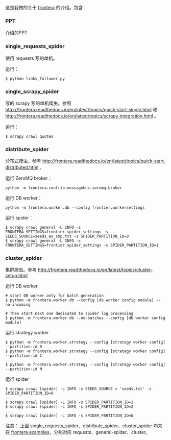 这是我做的关于 [frontera](https://github.com/scrapinghub/frontera) 的介绍。包含：

### PPT
介绍的PPT


### single_requests_spider 
使用 requests 写的单机。

运行：

`$ python links_follower.py`


### single_scrapy_spider
写的 scrapy 写的单机爬虫。参照 http://frontera.readthedocs.io/en/latest/topics/quick-start-single.html 和 http://frontera.readthedocs.io/en/latest/topics/scrapy-integration.html 。

运行：

`$ scrapy crawl quotes`


### distribute_spider
分布式爬虫。参考 http://frontera.readthedocs.io/en/latest/topics/quick-start-distributed.html 。

运行 ZeroMQ broker：

`python -m frontera.contrib.messagebus.zeromq.broker`

运行 DB worker：

`python -m frontera.worker.db --config frontier.workersettings`

运行 spider：

```
$ scrapy crawl general -L INFO -s FRONTERA_SETTINGS=frontier.spider_settings -s SEEDS_SOURCE=seeds_es_smp.txt -s SPIDER_PARTITION_ID=0
$ scrapy crawl general -L INFO -s FRONTERA_SETTINGS=frontier.spider_settings -s SPIDER_PARTITION_ID=1
```


### cluster_spider
集群爬虫。参考 http://frontera.readthedocs.io/en/latest/topics/cluster-setup.html

运行 DB worker

```
# start DB worker only for batch generation
$ python -m frontera.worker.db --config [db worker config module] --no-incoming
...
# Then start next one dedicated to spider log processing
$ python -m frontera.worker.db --no-batches --config [db worker config module]
```

运行 strategy worker

```
$ python -m frontera.worker.strategy --config [strategy worker config] --partition-id 0
$ python -m frontera.worker.strategy --config [strategy worker config] --partition-id 1
...
$ python -m frontera.worker.strategy --config [strategy worker config] --partition-id N
```

运行 spider

```
$ scrapy crawl [spider] -L INFO -s SEEDS_SOURCE = 'seeds.txt' -s SPIDER_PARTITION_ID=0
...
$ scrapy crawl [spider] -L INFO -s SPIDER_PARTITION_ID=1
$ scrapy crawl [spider] -L INFO -s SPIDER_PARTITION_ID=2
...
$ scrapy crawl [spider] -L INFO -s SPIDER_PARTITION_ID=N
```


注意：
上面 single_requests_spider、distribute_spider、cluster_spider 均来在 [frontera examples](https://github.com/scrapinghub/frontera/tree/master/examples)，分别对应 requests、general-spider、cluster。
